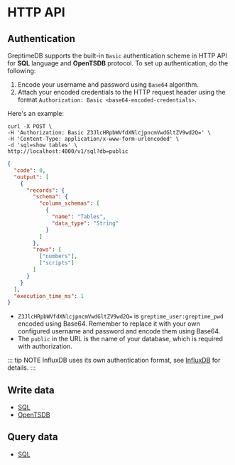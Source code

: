 # HTTP API

## Authentication

GreptimeDB supports the built-in `Basic` authentication scheme in HTTP API for **SQL** language and **OpenTSDB** protocol.
To set up authentication, do the following:

1. Encode your username and password using `Base64` algorithm.
2. Attach your encoded credentials to the HTTP request header using the format `Authorization: Basic <base64-encoded-credentials>`.

Here's an example:

```shell
curl -X POST \
-H 'Authorization: Basic Z3JlcHRpbWVfdXNlcjpncmVwdGltZV9wd2Q=' \
-H 'Content-Type: application/x-www-form-urlencoded' \
-d 'sql=show tables' \
http://localhost:4000/v1/sql?db=public
```

```json
{
  "code": 0,
  "output": [
    {
      "records": {
        "schema": {
          "column_schemas": [
            {
              "name": "Tables",
              "data_type": "String"
            }
          ]
        },
        "rows": [
          ["numbers"],
          ["scripts"]
        ]
      }
    }
  ],
  "execution_time_ms": 1
}
```

* `Z3JlcHRpbWVfdXNlcjpncmVwdGltZV9wd2Q=` is `greptime_user:greptime_pwd` encoded using Base64. Remember to replace it with your own configured username and password and encode them using Base64.
* The `public` in the URL is the name of your database, which is required with authorization.

::: tip NOTE
InfluxDB uses its own authentication format, see [InfluxDB](./influxdb-line.md) for details.
:::

## Write data

* [SQL](../write-data/sql.md)
* [OpenTSDB](../write-data/opentsdb.md)

## Query data

* [SQL](../query-data/sql.md)
